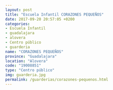 ```yaml
---
layout: post
title: "Escuela Infantil CORAZONES PEQUEÑOS"
date: 2017-09-20 20:57:05 +0200
categories:
- Escuela Infantil
- guadalajara
- alovera
- Centro público
- guarderia
name: "CORAZONES PEQUEÑOS"
province: "Guadalajara"
location: "Alovera"
code: "19008851"
type: "Centro público"
img: guarderia.jpg
permalink: /guarderias/corazones-pequenos.html
---
```

